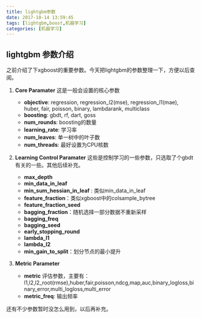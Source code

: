 ```yaml
---
title: lightgbm参数
date: 2017-10-14 13:59:45
tags: [lightgbm,boost,机器学习]
categories: [机器学习]
---
```


## lightgbm 参数介绍

之前介绍了下xgboost的重要参数。今天把lightgbm的参数整理一下，方便以后查阅。

1. **Core Paramater**
	这是一般会设置的核心参数
	* **objective**: regression, regression_l2(mse), regression_l1(mae), huber, fair, poisson, binary, lambdarank, multiclass
	* **boosting**: gbdt, rf, dart, goss
	* **num_rounds**: boosting的数量
	* **learning_rate**: 学习率
	* **num_leaves**: 单一树中的叶子数
	* **num_threads**: 最好设置为CPU核数

2. **Learning Control Paramater**
	这些是控制学习的一些参数，只选取了个gbdt有关的一些。其他后续补充。
	* **max_depth**
	* **min_data_in_leaf**
	* **min_sum_hessian_in_leaf** : 类似min_data_in_leaf
	* **feature_fraction**：类似xgboost中的colsample_bytree
	* **feature_fraction_seed**
	* **bagging_fraction**：随机选择一部分数据不重新采样
	* **bagging_freq**
	* **bagging_seed**
	* **early_stopping_round**
	* **lambda_l1**
	* **lambda_l2**
	* **min_gain_to_split**：划分节点的最小提升

3. **Metric Parameter**
	* **metric** 评估参数，主要有：l1,l2,l2_root(rmse),huber,fair,poisson,ndcg,map,auc,binary_logloss,binary_error,multi_logloss,multi_error
	* **metric_freq**: 输出频率

还有不少参数暂时没怎么用到，以后再补充。
	
	
